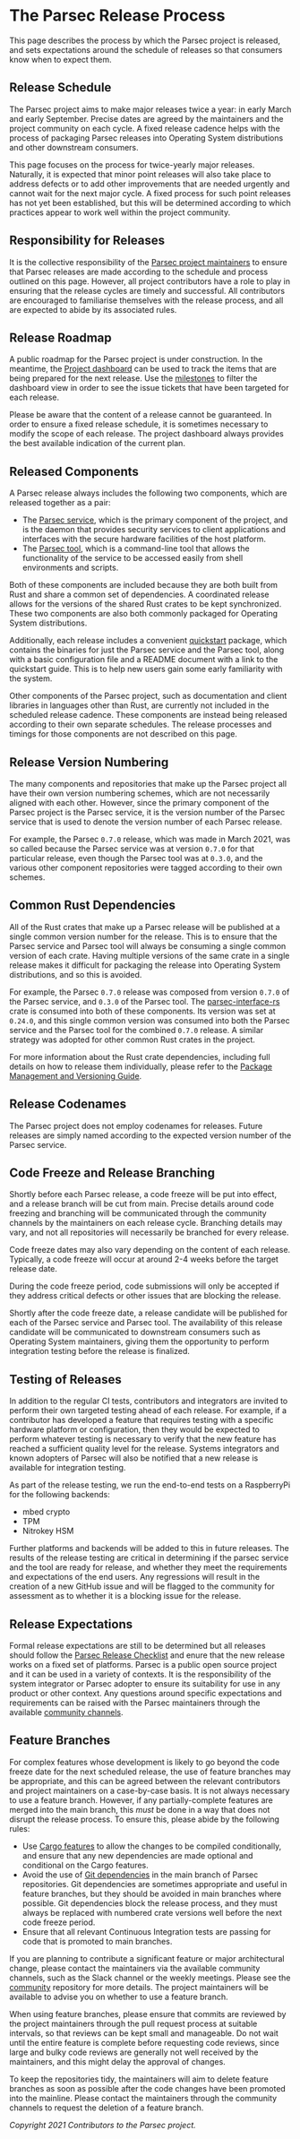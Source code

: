 # The Parsec Release Process

This page describes the process by which the Parsec project is released, and sets expectations
around the schedule of releases so that consumers know when to expect them.

## Release Schedule

The Parsec project aims to make major releases twice a year: in early March and early September.
Precise dates are agreed by the maintainers and the project community on each cycle. A fixed release
cadence helps with the process of packaging Parsec releases into Operating System distributions and
other downstream consumers.

This page focuses on the process for twice-yearly major releases. Naturally, it is expected that
minor point releases will also take place to address defects or to add other improvements that are
needed urgently and cannot wait for the next major cycle. A fixed process for such point releases
has not yet been established, but this will be determined according to which practices appear to
work well within the project community.

## Responsibility for Releases

It is the collective responsibility of the [Parsec project
maintainers](https://github.com/parallaxsecond/parsec/blob/main/MAINTAINERS.toml) to ensure that
Parsec releases are made according to the schedule and process outlined on this page. However, all
project contributors have a role to play in ensuring that the release cycles are timely and
successful. All contributors are encouraged to familiarise themselves with the release process, and
all are expected to abide by its associated rules.

## Release Roadmap

A public roadmap for the Parsec project is under construction. In the meantime, the [Project
dashboard](https://github.com/orgs/parallaxsecond/projects/1) can be used to track the items that
are being prepared for the next release. Use the
[milestones](https://github.com/parallaxsecond/parsec/milestones) to filter the dashboard view in
order to see the issue tickets that have been targeted for each release.

Please be aware that the content of a release cannot be guaranteed. In order to ensure a fixed
release schedule, it is sometimes necessary to modify the scope of each release. The project
dashboard always provides the best available indication of the current plan.

## Released Components

A Parsec release always includes the following two components, which are released together as a
pair:

- The [Parsec service](https://github.com/parallaxsecond/parsec), which is the primary component of
   the project, and is the daemon that provides security services to client applications and
   interfaces with the secure hardware facilities of the host platform.
- The [Parsec tool](https://github.com/parallaxsecond/parsec-tool), which is a command-line tool
   that allows the functionality of the service to be accessed easily from shell environments and
   scripts.

Both of these components are included because they are both built from Rust and share a common set
of dependencies. A coordinated release allows for the versions of the shared Rust crates to be kept
synchronized. These two components are also both commonly packaged for Operating System
distributions.

Additionally, each release includes a convenient
[quickstart](https://parallaxsecond.github.io/parsec-book/getting_started/linux_x86.html) package,
which contains the binaries for just the Parsec service and the Parsec tool, along with a basic
configuration file and a README document with a link to the quickstart guide. This is to help new
users gain some early familiarity with the system.

Other components of the Parsec project, such as documentation and client libraries in languages
other than Rust, are currently not included in the scheduled release cadence. These components are
instead being released according to their own separate schedules. The release processes and timings
for those components are not described on this page.

## Release Version Numbering

The many components and repositories that make up the Parsec project all have their own version
numbering schemes, which are not necessarily aligned with each other. However, since the primary
component of the Parsec project is the Parsec service, it is the version number of the Parsec
service that is used to denote the version number of each Parsec release.

For example, the Parsec `0.7.0` release, which was made in March 2021, was so called because the
Parsec service was at version `0.7.0` for that particular release, even though the Parsec tool was
at `0.3.0`, and the various other component repositories were tagged according to their own schemes.

## Common Rust Dependencies

All of the Rust crates that make up a Parsec release will be published at a single common version
number for the release. This is to ensure that the Parsec service and Parsec tool will always be
consuming a single common version of each crate. Having multiple versions of the same crate in a
single release makes it difficult for packaging the release into Operating System distributions, and
so this is avoided.

For example, the Parsec `0.7.0` release was composed from version `0.7.0` of the Parsec service, and
`0.3.0` of the Parsec tool. The
[parsec-interface-rs](https://github.com/parallaxsecond/parsec-interface-rs) crate is consumed into
both of these components. Its version was set at `0.24.0`, and this single common version was
consumed into both the Parsec service and the Parsec tool for the combined `0.7.0` release. A
similar strategy was adopted for other common Rust crates in the project.

For more information about the Rust crate dependencies, including full details on how to release
them individually, please refer to the [Package Management and Versioning
Guide](package_management.md).

## Release Codenames

The Parsec project does not employ codenames for releases. Future releases are simply named
according to the expected version number of the Parsec service.

## Code Freeze and Release Branching

Shortly before each Parsec release, a code freeze will be put into effect, and a release branch will
be cut from main. Precise details around code freezing and branching will be communicated through
the community channels by the maintainers on each release cycle. Branching details may vary, and not
all repositories will necessarily be branched for every release.

Code freeze dates may also vary depending on the content of each release. Typically, a code freeze
will occur at around 2-4 weeks before the target release date.

During the code freeze period, code submissions will only be accepted if they address critical
defects or other issues that are blocking the release.

Shortly after the code freeze date, a release candidate will be published for each of the Parsec
service and Parsec tool. The availability of this release candidate will be communicated to
downstream consumers such as Operating System maintainers, giving them the opportunity to perform
integration testing before the release is finalized.

## Testing of Releases

In addition to the regular CI tests, contributors and integrators are invited to perform their own
targeted testing ahead of each release. For example, if a contributor has developed a feature that
requires testing with a specific hardware platform or configuration, then they would be expected to
perform whatever testing is necessary to verify that the new feature has reached a sufficient
quality level for the release. Systems integrators and known adopters of Parsec will also be
notified that a new release is available for integration testing.

As part of the release testing, we run the end-to-end tests on a RaspberryPi for the following
backends:

- mbed crypto
- TPM
- Nitrokey HSM

Further platforms and backends will be added to this in future releases. The results of the release
testing are critical in determining if the parsec service and the tool are ready for release, and
whether they meet the requirements and expectations of the end users. Any regressions will result in
the creation of a new GitHub issue and will be flagged to the community for assessment as to whether
it is a blocking issue for the release.

## Release Expectations

Formal release expectations are still to be determined but all releases should follow the [Parsec
Release Checklist](https://parallaxsecond.github.io/parsec-book/contributing/release_checklist.html)
and enure that the new release works on a fixed set of platforms. Parsec is a public open source
project and it can be used in a variety of contexts. It is the responsibility of the system
integrator or Parsec adopter to ensure its suitability for use in any product or other context. Any
questions around specific expectations and requirements can be raised with the Parsec maintainers
through the available [community channels](https://github.com/parallaxsecond/community).

## Feature Branches

For complex features whose development is likely to go beyond the code freeze date for the next
scheduled release, the use of feature branches may be appropriate, and this can be agreed between
the relevant contributors and project maintainers on a case-by-case basis. It is not always
necessary to use a feature branch. However, if any partially-complete features are merged into the
main branch, this *must* be done in a way that does not disrupt the release process. To ensure this,
please abide by the following rules:

- Use [Cargo features](https://doc.rust-lang.org/cargo/reference/features.html) to allow the changes
   to be compiled conditionally, and ensure that any new dependencies are made optional and
   conditional on the Cargo features.
- Avoid the use of [Git
   dependencies](https://doc.rust-lang.org/cargo/reference/specifying-dependencies.html#specifying-dependencies-from-git-repositories)
   in the main branch of Parsec repositories. Git dependencies are sometimes appropriate and useful
   in feature branches, but they should be avoided in main branches where possible. Git dependencies
   block the release process, and they must always be replaced with numbered crate versions well
   before the next code freeze period.
- Ensure that all relevant Continuous Integration tests are passing for code that is promoted to
   main branches.

If you are planning to contribute a significant feature or major architectural change, please
contact the maintainers via the available community channels, such as the Slack channel or the
weekly meetings. Please see the [community](https://github.com/parallaxsecond/community) repository
for more details. The project maintainers will be available to advise you on whether to use a
feature branch.

When using feature branches, please ensure that commits are reviewed by the project maintainers
through the pull request process at suitable intervals, so that reviews can be kept small and
manageable. Do not wait until the entire feature is complete before requesting code reviews, since
large and bulky code reviews are generally not well received by the maintainers, and this might
delay the approval of changes.

To keep the repositories tidy, the maintainers will aim to delete feature branches as soon as
possible after the code changes have been promoted into the mainline. Please contact the maintainers
through the community channels to request the deletion of a feature branch.

*Copyright 2021 Contributors to the Parsec project.*
